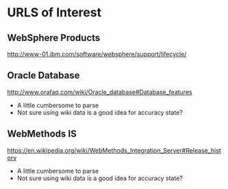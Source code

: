 # URLS of Interest

## WebSphere Products ##
  http://www-01.ibm.com/software/websphere/support/lifecycle/

## Oracle Database ##
  http://www.orafaq.com/wiki/Oracle_database#Database_features
  
- A little cumbersome to parse 
- Not sure using wiki data is a good idea for accuracy state?
  
## WebMethods IS ##
https://en.wikipedia.org/wiki/WebMethods_Integration_Server#Release_history

- A little cumbersome to parse 
- Not sure using wiki data is a good idea for accuracy state?
